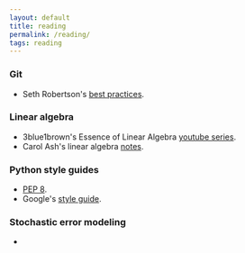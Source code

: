 ```yaml
---
layout: default
title: reading
permalink: /reading/
tags: reading
---
```


### Git
* Seth Robertson's [best practices](http://sethrobertson.github.io/GitBestPractices/).

### Linear algebra
* 3blue1brown's Essence of Linear Algebra [youtube series](https://www.youtube.com/playlist?list=PLZHQObOWTQDPD3MizzM2xVFitgF8hE_ab).
* Carol Ash's linear algebra [notes](https://faculty.math.illinois.edu/~ash/LinearAlg.html).

### Python style guides
* [PEP 8](https://www.python.org/dev/peps/pep-0008/).
* Google's [style guide](http://google.github.io/styleguide/pyguide.html).

### Stochastic error modeling
* 
